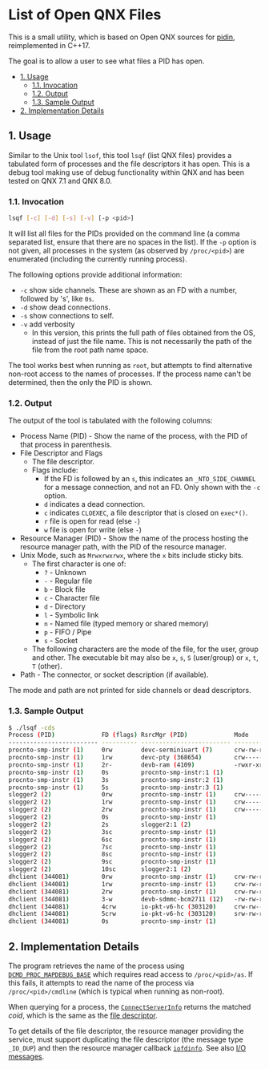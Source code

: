 # List of Open QNX Files <!-- omit in toc -->

This is a small utility, which is based on Open QNX sources for
[pidin](https://github.com/vocho/openqnx/blob/master/trunk/utils/p/pidin/pidin_proc.c),
reimplemented in C++17.

The goal is to allow a user to see what files a PID has open.

- [1. Usage](#1-usage)
  - [1.1. Invocation](#11-invocation)
  - [1.2. Output](#12-output)
  - [1.3. Sample Output](#13-sample-output)
- [2. Implementation Details](#2-implementation-details)

## 1. Usage

Similar to the Unix tool `lsof`, this tool `lsqf` (list QNX files) provides a
tabulated form of processes and the file descriptors it has open. This is a
debug tool making use of debug functionality within QNX and has been tested on
QNX 7.1 and QNX 8.0.

### 1.1. Invocation

```sh
lsqf [-c] [-d] [-s] [-v] [-p <pid>]
```

It will list all files for the PIDs provided on the command line (a comma
separated list, ensure that there are no spaces in the list). If the `-p` option
is not given, all processes in the system (as observed by `/proc/<pid>`) are
enumerated (including the currently running process).

The following options provide additional information:

- `-c` show side channels. These are shown as an FD with a number, followed by
  's', like `0s`.
- `-d` show dead connections.
- `-s` show connections to self.
- `-v` add verbosity
  - In this version, this prints the full path of files obtained from the OS,
    instead of just the file name. This is not necessarily the path of the file
    from the root path name space.

The tool works best when running as `root`, but attempts to find alternative
non-root access to the names of processes. If the process name can't be
determined, then the only the PID is shown.

### 1.2. Output

The output of the tool is tabulated with the following columns:

- Process Name (PID) - Show the name of the process, with the PID of that
  process in parenthesis.
- File Descriptor and Flags
  - The file descriptor.
  - Flags include:
    - If the FD is followed by an `s`, this indicates an `_NTO_SIDE_CHANNEL` for
      a message connection, and not an FD. Only shown with the `-c` option.
    - `d` indicates a dead connection.
    - `c` indicates `CLOEXEC`, a file descriptor that is closed on `exec*()`.
    - `r` file is open for read (else `-`)
    - `w` file is open for write (else `-`)
- Resource Manager (PID) - Show the name of the process hosting the resource
  manager path, with the PID of the resource manager.
- Unix Mode, such as `Mrwxrwxrwx`, where the `x` bits include sticky bits.
  - The first character is one of:
    - `?` - Unknown
    - `-` - Regular file
    - `b` - Block file
    - `c` - Character file
    - `d` - Directory
    - `l` - Symbolic link
    - `n` - Named file (typed memory or shared memory)
    - `p` - FIFO / Pipe
    - `s` - Socket
  - The following characters are the mode of the file, for the user, group and
    other. The executable bit may also be `x`, `s`, `S` (user/group) or `x`,
    `t`, `T` (other).
- Path - The connector, or socket description (if available).

The mode and path are not printed for side channels or dead descriptors.

### 1.3. Sample Output

```sh
$ ./lsqf -cds
Process (PID)             FD (flags) RsrcMgr (PID)             Mode       Path
------------------------- ---------- ------------------------- ---------- ----------
procnto-smp-instr (1)     0rw        devc-serminiuart (7)      crw-rw-rw- /dev/ser1
procnto-smp-instr (1)     1rw        devc-pty (368654)         crw------- /dev/ttyp0
procnto-smp-instr (1)     2r-        devb-ram (4109)           -rwxr-xr-x /tmp/lsqf
procnto-smp-instr (1)     0s         procnto-smp-instr:1 (1)
procnto-smp-instr (1)     3s         procnto-smp-instr:2 (1)
procnto-smp-instr (1)     5s         procnto-smp-instr:3 (1)
slogger2 (2)              0rw        procnto-smp-instr (1)     crw------- /dev/text
slogger2 (2)              1rw        procnto-smp-instr (1)     crw------- /dev/text
slogger2 (2)              2rw        procnto-smp-instr (1)     crw------- /dev/text
slogger2 (2)              0s         procnto-smp-instr (1)
slogger2 (2)              2s         slogger2:1 (2)
slogger2 (2)              3sc        procnto-smp-instr (1)
slogger2 (2)              6sc        procnto-smp-instr (1)
slogger2 (2)              7sc        procnto-smp-instr (1)
slogger2 (2)              8sc        procnto-smp-instr (1)
slogger2 (2)              9sc        procnto-smp-instr (1)
slogger2 (2)              10sc       slogger2:1 (2)
dhclient (344081)         0rw        procnto-smp-instr (1)     crw-rw-rw- /dev/null
dhclient (344081)         1rw        procnto-smp-instr (1)     crw-rw-rw- /dev/null
dhclient (344081)         2rw        procnto-smp-instr (1)     crw-rw-rw- /dev/null
dhclient (344081)         3-w        devb-sdmmc-bcm2711 (12)   -rw-rw-rw- /fs/qnx6/var/db/dhclient.leases
dhclient (344081)         4crw       io-pkt-v6-hc (303120)     crw-rw---- /dev/bpf
dhclient (344081)         5crw       io-pkt-v6-hc (303120)     srw-rw-rw- I4UDP  *.68                  *.*
dhclient (344081)         0s         procnto-smp-instr (1)
```

## 2. Implementation Details

The program retrieves the name of the process using
[`DCMD_PROC_MAPDEBUG_BASE`](https://www.qnx.com/developers/docs/7.1/#com.qnx.doc.neutrino.prog/topic/process_DCMD_PROC_MAPDEBUG_BASE.html)
which requires read access to `/proc/<pid>/as`. If this fails, it attempts to
read the name of the process via `/proc/<pid>/cmdline` (which is typical when
running as non-root).

When querying for a process, the
[`ConnectServerInfo`](https://www.qnx.com/developers/docs/7.1/#com.qnx.doc.neutrino.lib_ref/topic/c/connectserverinfo.html)
returns the matched _coid_, which is the same as the [file
descriptor](https://www.qnx.com/developers/docs/7.1/#com.qnx.doc.neutrino.lib_ref/topic/c/connectattach.html).

To get details of the file descriptor, the resource manager providing the
service, must support duplicating the file descriptor (the message type
`_IO_DUP`) and then the resource manager callback
[`iofdinfo`](https://www.qnx.com/developers/docs/7.1/#com.qnx.doc.neutrino.lib_ref/topic/i/iofdinfo.html).
See also [I/O
messages](https://www.qnx.com/developers/docs/7.1/#com.qnx.doc.neutrino.resmgr/topic/fleshing_out_IO_messages.html).
